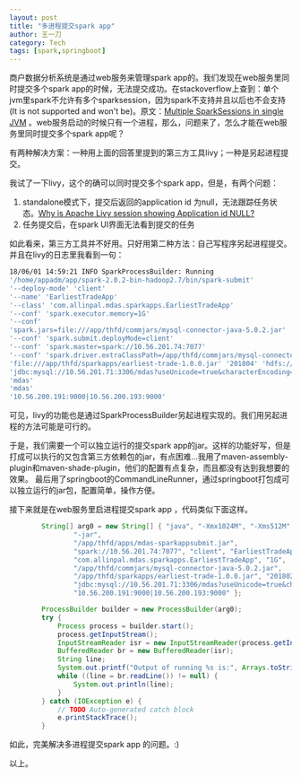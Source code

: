 ```yaml
---
layout: post
title: "多进程提交spark app"
author: 王一刀
category: Tech
tags: [spark,springboot]
---
```


商户数据分析系统是通过web服务来管理spark app的。我们发现在web服务里同时提交多个spark app的时候，无法提交成功。在stackoverflow上查到：单个jvm里spark不允许有多个sparksession，因为spark不支持并且以后也不会支持(It is not supported and won't be)。原文：[Multiple SparkSessions in single JVM](https://stackoverflow.com/questions/40153728/multiple-sparksessions-in-single-jvm) 。web服务启动的时候只有一个进程，那么，问题来了，怎么才能在web服务里同时提交多个spark app呢？

有两种解决方案：一种用上面的回答里提到的第三方工具livy；一种是另起进程提交。

我试了一下livy，这个的确可以同时提交多个spark app，但是，有两个问题：
1. standalone模式下，提交后返回的application id 为null，无法跟踪任务状态。[Why is Apache Livy session showing Application id NULL?
](https://stackoverflow.com/questions/45489852/why-is-apache-livy-session-showing-application-id-null)
2. 任务提交后，在spark UI界面无法看到提交的任务

如此看来，第三方工具并不好用。只好用第二种方法：自己写程序另起进程提交。并且在livy的日志里我看到一句：

```bash
18/06/01 14:59:21 INFO SparkProcessBuilder: Running 
'/home/appadm/app/spark-2.0.2-bin-hadoop2.7/bin/spark-submit' 
'--deploy-mode' 'client' 
'--name' 'EarliestTradeApp' 
'--class' 'com.allinpal.mdas.sparkapps.EarliestTradeApp' 
'--conf' 'spark.executor.memory=1G' 
'--conf' 
'spark.jars=file:///app/thfd/commjars/mysql-connector-java-5.0.2.jar' 
'--conf' 'spark.submit.deployMode=client' 
'--conf' 'spark.master=spark://10.56.201.74:7077' 
'--conf' 'spark.driver.extraClassPath=/app/thfd/commjars/mysql-connector-java-5.0.2.jar' 
'file:///app/thfd/sparkapps/earliest-trade-1.0.0.jar' '201804' 'hdfs://cluster1' 
'jdbc:mysql://10.56.201.71:3306/mdas?useUnicode=true&characterEncoding=utf8' 
'mdas' 
'mdas' 
'10.56.200.191:9000|10.56.200.193:9000'
```

可见，livy的功能也是通过SparkProcessBuilder另起进程实现的。我们用另起进程的方法可能是可行的。

于是，我们需要一个可以独立运行的提交spark app的jar。这样的功能好写，但是打成可以执行的又包含第三方依赖包的jar，有点困难...我用了maven-assembly-plugin和maven-shade-plugin，他们的配置有点复杂，而且都没有达到我想要的效果。
最后用了springboot的CommandLineRunner，通过springboot打包成可以独立运行的jar包，配置简单，操作方便。

接下来就是在web服务里启进程提交spark app ，代码类似下面这样。

```java
		String[] arg0 = new String[] { "java", "-Xmx1024M", "-Xms512M", "-XX:MaxPermSize=256M",
				"-jar",
				"/app/thfd/apps/mdas-sparkappsubmit.jar",
				"spark://10.56.201.74:7077", "client", "EarliestTradeApp",
				"com.allinpal.mdas.sparkapps.EarliestTradeApp", "1G",
				"/app/thfd/commjars/mysql-connector-java-5.0.2.jar",
				"/app/thfd/sparkapps/earliest-trade-1.0.0.jar", "201802", "hdfs://cluster1",
				"jdbc:mysql://10.56.201.71:3306/mdas?useUnicode=true&characterEncoding=utf8", "mdas", "mdas",
				"10.56.200.191:9000|10.56.200.193:9000" };

		ProcessBuilder builder = new ProcessBuilder(arg0);
		try {
			Process process = builder.start();
			process.getInputStream();
			InputStreamReader isr = new InputStreamReader(process.getInputStream(), "UTF-8");
			BufferedReader br = new BufferedReader(isr);
			String line;
			System.out.printf("Output of running %s is:", Arrays.toString(arg0));
			while ((line = br.readLine()) != null) {
				System.out.println(line);
			}
		} catch (IOException e) {
			// TODO Auto-generated catch block
			e.printStackTrace();
		}
```
如此，完美解决多进程提交spark app 的问题。:)

以上。